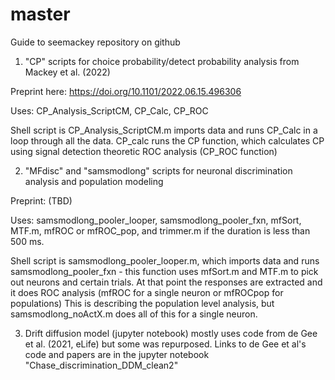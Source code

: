 # master

Guide to seemackey repository on github

1) "CP" scripts for choice probability/detect probability analysis from
Mackey et al. (2022)

  Preprint  here:
  https://doi.org/10.1101/2022.06.15.496306

  Uses: CP_Analysis_ScriptCM,
        CP_Calc,
        CP_ROC

  Shell script is CP_Analysis_ScriptCM.m imports data and runs CP_Calc in a loop
  through all the data. CP_calc runs the CP function, which calculates CP using
  signal detection theoretic ROC analysis (CP_ROC function)


2) "MFdisc" and "samsmodlong" scripts for neuronal discrimination analysis
and population modeling

  Preprint: (TBD)

  Uses: samsmodlong_pooler_looper,
        samsmodlong_pooler_fxn,
        mfSort,
        MTF.m,
        mfROC or mfROC_pop,
        and trimmer.m if the duration is less than 500 ms.

  Shell script is samsmodlong_pooler_looper.m, which imports data and runs
  samsmodlong_pooler_fxn - this function uses mfSort.m and MTF.m to pick out
  neurons and certain trials. At that point the responses are extracted and it
  does ROC analysis (mfROC for a single neuron or mfROCpop for populations)
  This is describing the population level analysis, but samsmodlong_noActX.m
  does all of this for a single neuron.
  
  
  3) Drift diffusion model (jupyter notebook) mostly uses code from de Gee et al. (2021, eLife)
  but some was repurposed. Links to de Gee et al's code and papers are in the jupyter notebook "Chase_discrimination_DDM_clean2"
  

